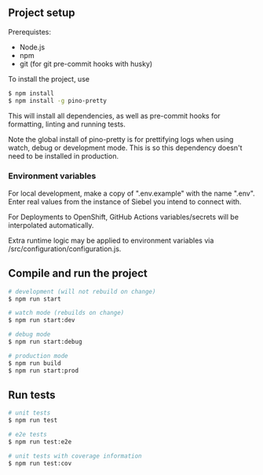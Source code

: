 ## Project setup

Prerequistes:
- Node.js
- npm
- git (for git pre-commit hooks with husky)

To install the project, use

```bash
$ npm install
$ npm install -g pino-pretty
```
This will install all dependencies, as well as pre-commit hooks for formatting, linting and running tests.

Note the global install of pino-pretty is for prettifying logs when using watch, debug or development mode. This is so this dependency doesn't need to be installed in production.

### Environment variables

For local development, make a copy of ".env.example" with the name ".env". Enter real values from the instance of Siebel you intend to connect with.

For Deployments to OpenShift, GitHub Actions variables/secrets will be interpolated automatically.

Extra runtime logic may be applied to environment variables via /src/configuration/configuration.js.

## Compile and run the project

```bash
# development (will not rebuild on change)
$ npm run start

# watch mode (rebuilds on change)
$ npm run start:dev

# debug mode
$ npm run start:debug

# production mode
$ npm run build
$ npm run start:prod
```

## Run tests

```bash
# unit tests
$ npm run test

# e2e tests
$ npm run test:e2e

# unit tests with coverage information
$ npm run test:cov
```

